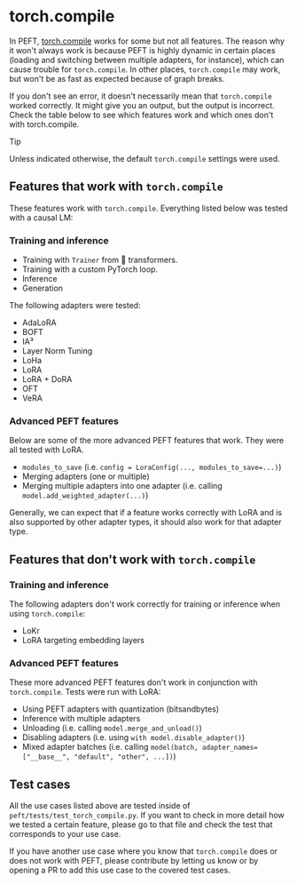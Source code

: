 <!--Copyright 2023 The HuggingFace Team. All rights reserved.

Licensed under the Apache License, Version 2.0 (the "License"); you may not use this file except in compliance with
the License. You may obtain a copy of the License at

http://www.apache.org/licenses/LICENSE-2.0

Unless required by applicable law or agreed to in writing, software distributed under the License is distributed on
an "AS IS" BASIS, WITHOUT WARRANTIES OR CONDITIONS OF ANY KIND, either express or implied. See the License for the
specific language governing permissions and limitations under the License.

⚠️ Note that this file is in Markdown but contain specific syntax for our doc-builder (similar to MDX) that may not be
rendered properly in your Markdown viewer.

-->

# torch.compile

In PEFT, [torch.compile](https://pytorch.org/tutorials/intermediate/torch_compile_tutorial.html) works for some but not all features. The reason why it won't always work is because PEFT is highly dynamic in certain places (loading and switching between multiple adapters, for instance), which can cause trouble for `torch.compile`. In other places, `torch.compile` may work, but won't be as fast as expected because of graph breaks.

If you don't see an error, it doesn't necessarily mean that `torch.compile` worked correctly. It might give you an output, but the output is incorrect. Check the table below to see which features work and which ones don't with torch.compile.

> [!TIP]
> Unless indicated otherwise, the default `torch.compile` settings were used.

## Features that work with `torch.compile`

These features work with `torch.compile`. Everything listed below was tested with a causal LM:

### Training and inference

- Training with `Trainer` from 🤗 transformers.
- Training with a custom PyTorch loop.
- Inference
- Generation

The following adapters were tested:

- AdaLoRA
- BOFT
- IA³
- Layer Norm Tuning
- LoHa
- LoRA
- LoRA + DoRA
- OFT
- VeRA

### Advanced PEFT features

Below are some of the more advanced PEFT features that work. They were all tested with LoRA.

- `modules_to_save` (i.e. `config = LoraConfig(..., modules_to_save=...)`)
- Merging adapters (one or multiple)
- Merging multiple adapters into one adapter (i.e. calling `model.add_weighted_adapter(...)`)

Generally, we can expect that if a feature works correctly with LoRA and is also supported by other adapter types, it should also work for that adapter type.

## Features that don't work with `torch.compile`

### Training and inference

The following adapters don't work correctly for training or inference when using `torch.compile`:

- LoKr
- LoRA targeting embedding layers

### Advanced PEFT features

These more advanced PEFT features don't work in conjunction with `torch.compile`. Tests were run with LoRA:

- Using PEFT adapters with quantization (bitsandbytes)
- Inference with multiple adapters
- Unloading (i.e. calling `model.merge_and_unload()`)
- Disabling adapters (i.e. using `with model.disable_adapter()`)
- Mixed adapter batches (i.e. calling `model(batch, adapter_names=["__base__", "default", "other", ...])`)

## Test cases

All the use cases listed above are tested inside of `peft/tests/test_torch_compile.py`. If you want to check in more detail how we tested a certain feature, please go to that file and check the test that corresponds to your use case.
<Tip>

If you have another use case where you know that `torch.compile` does or does not work with PEFT, please contribute by letting us know or by opening a PR to add this use case to the covered test cases.

</Tip>
